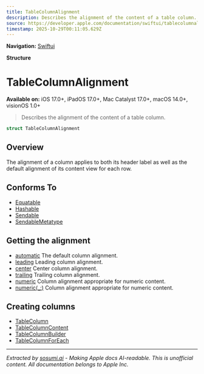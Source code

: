 ```yaml
---
title: TableColumnAlignment
description: Describes the alignment of the content of a table column.
source: https://developer.apple.com/documentation/swiftui/tablecolumnalignment
timestamp: 2025-10-29T00:11:05.629Z
---
```


**Navigation:** [Swiftui](/documentation/swiftui)

**Structure**

# TableColumnAlignment

**Available on:** iOS 17.0+, iPadOS 17.0+, Mac Catalyst 17.0+, macOS 14.0+, visionOS 1.0+

> Describes the alignment of the content of a table column.

```swift
struct TableColumnAlignment
```

## Overview

The alignment of a column applies to both its header label as well as the default alignment of its content view for each row.

## Conforms To

- [Equatable](/documentation/Swift/Equatable)
- [Hashable](/documentation/Swift/Hashable)
- [Sendable](/documentation/Swift/Sendable)
- [SendableMetatype](/documentation/Swift/SendableMetatype)

## Getting the alignment

- [automatic](/documentation/swiftui/tablecolumnalignment/automatic) The default column alignment.
- [leading](/documentation/swiftui/tablecolumnalignment/leading) Leading column alignment.
- [center](/documentation/swiftui/tablecolumnalignment/center) Center column alignment.
- [trailing](/documentation/swiftui/tablecolumnalignment/trailing) Trailing column alignment.
- [numeric](/documentation/swiftui/tablecolumnalignment/numeric) Column alignment appropriate for numeric content.
- [numeric(_:)](/documentation/swiftui/tablecolumnalignment/numeric(_:)) Column alignment appropriate for numeric content.

## Creating columns

- [TableColumn](/documentation/swiftui/tablecolumn)
- [TableColumnContent](/documentation/swiftui/tablecolumncontent)
- [TableColumnBuilder](/documentation/swiftui/tablecolumnbuilder)
- [TableColumnForEach](/documentation/swiftui/tablecolumnforeach)

---

*Extracted by [sosumi.ai](https://sosumi.ai) - Making Apple docs AI-readable.*
*This is unofficial content. All documentation belongs to Apple Inc.*
